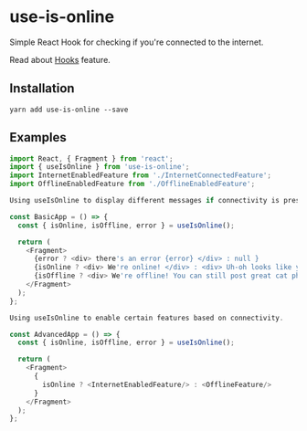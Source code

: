# use-is-online

Simple React Hook for checking if you're connected to the internet.

Read about [Hooks](https://reactjs.org/docs/hooks-intro.html) feature.


## Installation

```
yarn add use-is-online --save 
```

## Examples

```javascript
import React, { Fragment } from 'react';
import { useIsOnline } from 'use-is-online';
import InternetEnabledFeature from './InternetConnectedFeature';
import OfflineEnabledFeature from './OfflineEnabledFeature';

Using useIsOnline to display different messages if connectivity is present. 

const BasicApp = () => {
  const { isOnline, isOffline, error } = useIsOnline();

  return (
    <Fragment>
      {error ? <div> there's an error {error} </div> : null }
      {isOnline ? <div> We're online! </div> : <div> Uh-oh looks like you should connect to the internet </div>}
      {isOffline ? <div> We're offline! You can still post great cat photos! </div> : <div> We're online. </div>}
    </Fragment>
  );
};

Using useIsOnline to enable certain features based on connectivity.

const AdvancedApp = () => {
  const { isOnline, isOffline, error } = useIsOnline();

  return (
    <Fragment>
      {
        isOnline ? <InternetEnabledFeature/> : <OfflineFeature/>
      }
    </Fragment>
  );
};
```
